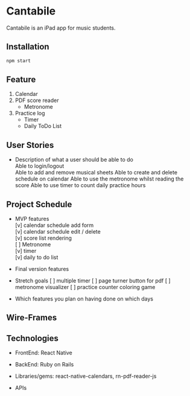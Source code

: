 # Cantabile

Cantabile is an iPad app for music students.

## Installation

```bash
npm start
```

## Feature

1. Calendar
2. PDF score reader
   - Metronome
3. Practice log
   - Timer
   - Daily ToDo List

## User Stories

- Description of what a user should be able to do  
  Able to login/logout  
  Able to add and remove musical sheets
  Able to create and delete schedule on calendar
  Able to use the metronome whilst reading the score
  Able to use timer to count daily practice hours

## Project Schedule

- MVP features  
  [v] calendar schedule add form  
  [v] calendar schedule edit / delete  
  [v] score list rendering  
  [ ] Metronome  
  [v] timer  
  [v] daily to do list

- Final version features

- Stretch goals
  [ ] multiple timer
  [ ] page turner button for pdf
  [ ] metronome visualizer
  [ ] practice counter coloring game

- Which features you plan on having done on which days

## Wire-Frames

## Technologies

- FrontEnd: React Native
- BackEnd: Ruby on Rails

- Libraries/gems: react-native-calendars, rn-pdf-reader-js
- APIs

